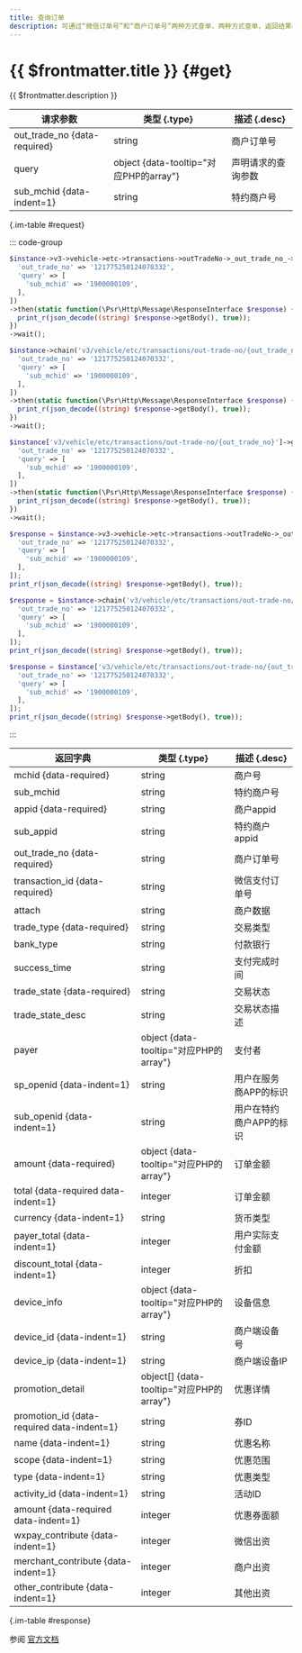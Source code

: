 ```yaml
---
title: 查询订单
description: 可通过“微信订单号”和“商户订单号”两种方式查单，两种方式查单，返回结果相同。
---
```


# {{ $frontmatter.title }} {#get}

{{ $frontmatter.description }}

| 请求参数 | 类型 {.type} | 描述 {.desc}
| --- | --- | ---
| out_trade_no {data-required} | string | 商户订单号
| query | object {data-tooltip="对应PHP的array"} | 声明请求的查询参数
| sub_mchid {data-indent=1} | string | 特约商户号

{.im-table #request}

::: code-group

```php [异步纯链式]
$instance->v3->vehicle->etc->transactions->outTradeNo->_out_trade_no_->getAsync([
  'out_trade_no' => '121775250124070332',
  'query' => [
    'sub_mchid' => '1900000109',
  ],
])
->then(static function(\Psr\Http\Message\ResponseInterface $response) {
  print_r(json_decode((string) $response->getBody(), true));
})
->wait();
```

```php [异步声明式]
$instance->chain('v3/vehicle/etc/transactions/out-trade-no/{out_trade_no}')->getAsync([
  'out_trade_no' => '121775250124070332',
  'query' => [
    'sub_mchid' => '1900000109',
  ],
])
->then(static function(\Psr\Http\Message\ResponseInterface $response) {
  print_r(json_decode((string) $response->getBody(), true));
})
->wait();
```

```php [异步属性式]
$instance['v3/vehicle/etc/transactions/out-trade-no/{out_trade_no}']->getAsync([
  'out_trade_no' => '121775250124070332',
  'query' => [
    'sub_mchid' => '1900000109',
  ],
])
->then(static function(\Psr\Http\Message\ResponseInterface $response) {
  print_r(json_decode((string) $response->getBody(), true));
})
->wait();
```

```php [同步纯链式]
$response = $instance->v3->vehicle->etc->transactions->outTradeNo->_out_trade_no_->get([
  'out_trade_no' => '121775250124070332',
  'query' => [
    'sub_mchid' => '1900000109',
  ],
]);
print_r(json_decode((string) $response->getBody(), true));
```

```php [同步声明式]
$response = $instance->chain('v3/vehicle/etc/transactions/out-trade-no/{out_trade_no}')->get([
  'out_trade_no' => '121775250124070332',
  'query' => [
    'sub_mchid' => '1900000109',
  ],
]);
print_r(json_decode((string) $response->getBody(), true));
```

```php [同步属性式]
$response = $instance['v3/vehicle/etc/transactions/out-trade-no/{out_trade_no}']->get([
  'out_trade_no' => '121775250124070332',
  'query' => [
    'sub_mchid' => '1900000109',
  ],
]);
print_r(json_decode((string) $response->getBody(), true));
```

:::

| 返回字典 | 类型 {.type} | 描述 {.desc}
| --- | --- | ---
| mchid {data-required}| string | 商户号
| sub_mchid | string | 特约商户号
| appid {data-required}| string | 商户appid
| sub_appid | string | 特约商户appid
| out_trade_no {data-required}| string | 商户订单号
| transaction_id {data-required}| string | 微信支付订单号
| attach | string | 商户数据
| trade_type {data-required}| string | 交易类型
| bank_type | string | 付款银行
| success_time | string | 支付完成时间
| trade_state {data-required}| string | 交易状态
| trade_state_desc | string | 交易状态描述
| payer | object {data-tooltip="对应PHP的array"} | 支付者
| sp_openid {data-indent=1} | string | 用户在服务商APP的标识
| sub_openid {data-indent=1} | string | 用户在特约商户APP的标识
| amount {data-required}| object {data-tooltip="对应PHP的array"} | 订单金额
| total {data-required data-indent=1} | integer | 订单金额
| currency {data-indent=1} | string | 货币类型
| payer_total {data-indent=1} | integer | 用户实际支付金额
| discount_total {data-indent=1} | integer | 折扣
| device_info | object {data-tooltip="对应PHP的array"} | 设备信息
| device_id {data-indent=1} | string | 商户端设备号
| device_ip {data-indent=1} | string | 商户端设备IP
| promotion_detail | object[] {data-tooltip="对应PHP的array"} | 优惠详情
| promotion_id {data-required data-indent=1} | string | 券ID
| name {data-indent=1} | string | 优惠名称
| scope {data-indent=1} | string | 优惠范围
| type {data-indent=1} | string | 优惠类型
| activity_id {data-indent=1} | string | 活动ID
| amount {data-required data-indent=1} | integer | 优惠券面额
| wxpay_contribute {data-indent=1} | integer | 微信出资
| merchant_contribute {data-indent=1} | integer | 商户出资
| other_contribute {data-indent=1} | integer | 其他出资

{.im-table #response}

参阅 [官方文档](https://pay.weixin.qq.com/wiki/doc/apiv3_partner/Offline/apis/chapter4_4_8.shtml)
